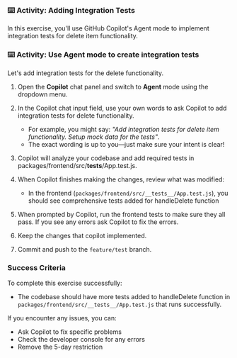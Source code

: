 ### :keyboard: Activity: Adding Integration Tests

In this exercise, you'll use GitHub Copilot's Agent mode to implement integration tests for delete item functionality.

### :keyboard: Activity: Use Agent mode to create integration tests

Let's add integration tests for the delete functionality.

1. Open the **Copilot** chat panel and switch to **Agent** mode using the dropdown menu.

1. In the Copilot chat input field, use your own words to ask Copilot to add integration tests for delete functionality.
   - For example, you might say: _"Add integration tests for delete item functionality. Setup mock data for the tests"_.
   - The exact wording is up to you—just make sure your intent is clear!

1. Copilot will analyze your codebase and add required tests in packages/frontend/src/**tests**/App.test.js.

1. When Copilot finishes making the changes, review what was modified:
   - In the frontend (`packages/frontend/src/__tests__/App.test.js`), you should see comprehensive tests added for handleDelete function

1. When prompted by Copilot, run the frontend tests to make sure they all pass. If you see any errors ask Copilot to fix the errors.

1. Keep the changes that copilot implemented.

1. Commit and push to the `feature/test` branch.

### Success Criteria

To complete this exercise successfully:

- The codebase should have more tests added to handleDelete function in `packages/frontend/src/__tests__/App.test.js` that runs successfully.

If you encounter any issues, you can:

- Ask Copilot to fix specific problems
- Check the developer console for any errors
- Remove the 5-day restriction
